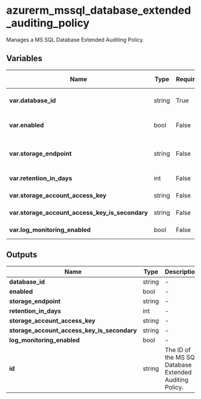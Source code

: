 # azurerm_mssql_database_extended_auditing_policy

Manages a MS SQL Database Extended Auditing Policy.

## Variables

| Name | Type | Required? | Default  | possible values | Description |
| ---- | ---- | --------- | -------- | ----------- | ----------- |
| **var.database_id** | string | True | -  |  -  | The ID of the SQL database to set the extended auditing policy. Changing this forces a new resource to be created. | 
| **var.enabled** | bool | False | `True`  |  `true`, `false`  | Whether to enable the extended auditing policy. Possible values are `true` and `false`. Defaults to `true`. | 
| **var.storage_endpoint** | string | False | -  |  -  | The blob storage endpoint (e.g. <https://example.blob.core.windows.net>). This blob storage will hold all extended auditing logs. | 
| **var.retention_in_days** | int | False | `0`  |  -  | The number of days to retain logs for in the storage account. Defaults to `0`. | 
| **var.storage_account_access_key** | string | False | -  |  -  | The access key to use for the auditing storage account. | 
| **var.storage_account_access_key_is_secondary** | string | False | -  |  -  | Is `storage_account_access_key` value the storage's secondary key? | 
| **var.log_monitoring_enabled** | bool | False | `True`  |  -  | Enable audit events to Azure Monitor? Defaults to `true`. | 



## Outputs

| Name | Type | Description |
| ---- | ---- | --------- | 
| **database_id** | string  | - | 
| **enabled** | bool  | - | 
| **storage_endpoint** | string  | - | 
| **retention_in_days** | int  | - | 
| **storage_account_access_key** | string  | - | 
| **storage_account_access_key_is_secondary** | string  | - | 
| **log_monitoring_enabled** | bool  | - | 
| **id** | string  | The ID of the MS SQL Database Extended Auditing Policy. | 